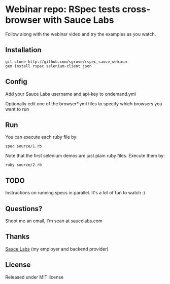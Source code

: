 Webinar repo: RSpec tests cross-browser with Sauce Labs
============================================================
Follow along with the webinar video and try the examples as you watch.

Installation
------------

    git clone http://github.com/sgrove/rspec_sauce_webinar
    gem install rspec selenium-client json
        
Config
------
Add your Sauce Labs username and api-key to ondemand.yml

Optionally edit one of the browser*.yml files to specify which browsers you want to run

Run
---
You can execute each ruby file by:

    spec source/1.rb

Note that the first selenium demos are just plain ruby files. Execute them by:

    ruby source/2.rb


TODO
----
Instructions on running specs in parallel. It's a lot of fun to watch :)

Questions?
----------
Shoot me an email, I'm sean at saucelabs.com

Thanks
------
[Sauce Labs][1] (my employer and backend provider) 

License
-------
Released under MIT license

  [1]: http://saucelabs.com/
        
